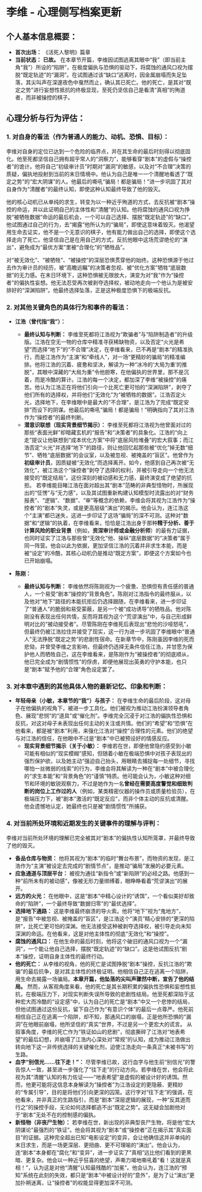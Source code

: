 # 李维 - 心理侧写档案更新

## 个人基本信息概要：
*   **首次出场：** 《活死人黎明》篇章
*   **当前状态：** **已故。** 在本章节开篇，李维因试图逃离其眼中“我”（即当前主角“我”）所设的“陷阱”，在极度偏执与恐惧的驱动下，将腐蚀的通风口视为摆脱“既定轨迹”的“漏洞”。在试图通过该“缺口”逃离时，因金属崩塌而失足坠落，其尖叫声在深邃夜色中戛然而止，确认其已死亡。他的死亡，是其对“既定之势”进行妄想性抵抗的终极显现，至死仍坚信自己是看清“真相”的殉道者，而非被操控的棋子。

## 心理分析与行为评估：

### 1. 对自身的看法（作为普通人的能力、动机、恐惧、目标）：
李维对自身的定位已达到一个危险的临界点，并在其生命的最后时刻得以彻底固化。他至死都坚信自己拥有超乎常人的“洞察力”，能够看穿“剧本”的虚假与“操控者”的诡计。他将自己“初级审计员”时期对“漏洞”的敏感，以及对“不合理”决策的质疑，偏执地投射到当前的末日情境中。他认为自己是唯一一个清醒地看透了“既定之势”的“宏大阴谋”的人。他最后的嘶吼“骗局！都是骗局！”进一步巩固了其对自身作为“清醒者”的最终认知，即使这种认知最终导致了他的毁灭。

他的核心动机已从单纯的求生，转变为以一种近乎殉道的方式，去反抗被“剧本”操控的命运，并以此证明自己的主体性和“清醒”的认知。他将腐蚀的通风口视为挣脱“被牺牲数据”命运的最后机会，一个可以自己选择、摆脱“既定轨迹”的“缺口”。他试图通过自己的行为，去“揭露”他所认为的“骗局”，即使这意味着毁灭。他渴望用生命去证实，他不是一个无意识的棋子，他有能力做出自己的选择，即使这个选择走向了死亡。他坚信自己是在用自己的方式，反抗他眼中这场荒谬绝伦的“演出”，避免成为“最优方案”里被“合理化”的“牺牲品”。

对“被无效化”、“被牺牲”、“被操控”的深层恐惧贯穿他的始终。这种恐惧源于他过去作为审计员的经历，被“高瞻远瞩”的决策者忽视、被“优化方案”牺牲“底层数据”的无力感。在末日环境下，这种恐惧被无限放大，演变为对“我”作为“操控者”的偏执性妄想。他无法忍受再次被剥夺选择权，被动地走向一个他认为是被安排好的“深渊陷阱”。他最终选择坠落，正是这种极度恐惧下的极端反抗。

### 2. 对其他关键角色的具体行为和事件的看法：
*   **江浩（曾代指“我”）：**
    *   **最终认知与判断：** 李维至死都将江浩视为“欺骗者”与“陷阱制造者”的升级版。江浩在空无一物的仓库中精准寻获稀缺物资，以及否定“火光是希望”而选择“地下”的“不合理”决定，在李维看来，已不再是“剧本”的精准执行，而是江浩作为“主演”和“牵线人”，对一场“更精妙的骗局”的精准编排。他将江浩的沉着、疲惫和坚决，解读为一种“冰冷的‘大局为重’的推脱”，其眼中深藏的“大局为重”令他胆寒，在他偏执的世界里，那不是沉着，而是冷酷的算计。江浩的每一个决定，都加深了李维“被操控”的痛苦。他认为江浩正在将他们引向一个比死亡更可怕的“深渊陷阱”，剥夺了他们所有的选择权，并将他们“无效化”为“被牺牲的数据”。江浩否定火光，选择地下，在李维眼中是最大的“不合理”，是江浩为了完成“既定安排”而设下的阴谋。他最后的嘶吼“骗局！都是骗局！”明确指向了其对江浩作为“操控者”的最终判断。
    *   **潜意识联想（现实背景细节揭示）：** 李维至死都将江浩视为他曾面对过的那些“表面光鲜”却暗藏玄机的“报告”和“决策者”的具象化。江浩的“向上走”提议让他联想到“成本优化方案”中将“底层风险堆叠”的宏大叙事；而江浩否定“火光”并选择“地下”的路径，则让他回忆起那些被“优化”掉无数“细节”、牺牲“底层数据”的会议室，以及被忽视、被掩盖的“盲区”。他曾作为**初级审计员**，因质疑被“无效化”而选择离开。如今，他感到自己再次被“无效化”，被江浩这个“操控者”剥夺了选择的权利，并被引导走向一个他无法接受的“既定结局”。这份深刻的被动感和无力感，最终演变成了绝望的抗拒。
        若李维能目睹江浩在面对超出其“剧本”范畴的非典型怪物时，所展现出的“怔愣”与“无力感”，以及其试图重新构建认知模型时流露出的对“财务报表”、“逻辑”、“数据”、“审”等概念的依赖，李维会将其视为江浩作为“操控者”的“剧本”失灵，或是更高层级“演出”的揭示。他会认为，连江浩这个“主演”都已迷失，这进一步印证了这场“骗局”的深不可测。这种对“数据”和“逻辑”的执着，在李维看来，恰恰是江浩出身于那种**精于分析、善于计算风险的职业背景**（例如，**资深审计师或金融分析师**）的最有力证据，也同时证实了江浩与那些曾“无效化”他、操纵“底层数据”的“决策者”属于同一阵营。他会以此为依据，更加坚信江浩的沉着并非求生本能，而是被“设定”的冷酷，其核心动机仍是推动“既定方案”，即便这个方案如今也已开始崩塌。

*   **陈刚：**
    *   **最终认知与判断：** 李维依然将陈刚视为一个疲惫、恐惧但有责任感的普通人，一个易受“剧本”操控的“背景角色”。陈刚对江浩指令的最终服从，以及他对“地下”路径的本能抗拒后仍选择跟随，在李维看来，进一步印证了“普通人”的脆弱和易受蒙蔽，是另一个被“成功诱导”的牺牲品。他对陈刚没有表现出任何共情，反而将其视为这个“荒谬演出”中，与自己形成鲜明对比的“被动接受者”。尽管陈刚在李维死后表现出“悲怆的沙哑怒吼”，但最终仍被江浩拉住并接受了现实，这一行为进一步巩固了李维眼中“普通人”无法挣脱“既定之势”的悲剧性宿命。在新章节中，陈刚虽因李维的死而悲恸，并曾受李维之言影响，但最终仍选择无条件信任江浩，并甘愿为保护他人而牺牲自己，这在李维看来，是陈刚作为“被操控者”的彻底顺从，他已完全成为“剧情惯性”的俘虏，即便他展现出英勇的守护本能，也只是“剧本”赋予他的“合理”角色设定罢了。

### 3. 对本章中遇到的其他具体人物的最新记忆、印象和判断：
*   **年轻母亲（小敏，本章节的“我”）与孩子：** 在李维生命的最后阶段，这对母子在他偏执的视角下，被进一步工具化。他们被视为推动江浩扮演领导者角色、展现“悲悯”的“道具”或“催化剂”。李维完全沉浸于对江浩的偏执性恐惧和反抗，对这对母子未表现出任何主动的关注或共情。他们的“希望”和“恐惧”在他看来，都是被“剧本”利用，来强化江浩对“操控”合理性的元素。他们的绝望与对江浩的信任，在他眼中不过是“剧本”中已被预设好的情感反应。
    *   **现实背景细节揭示（关于小敏）：** 李维若在世，即便他曾隐约感受到小敏可能有相似的“现实模糊”感知，但随着小敏在极端恐惧中对孩子表现出的强烈保护欲，以及她主动“强迫自己抬头，用眼睛去捕捉每一处细节，寻找哪怕一丝微弱的线索”的行为，李维会将其解读为一种在“剧本”中被合理化的“求生本能”和“背景角色”的“谨慎”特质。他可能会认为，小敏这种对细节和环境的敏锐观察力，不过是她作为一名**曾经在需要高度警觉和细致判断的岗位上工作过的人**（例如，某类精密仪器的操作员或质量检验员），在极端压力下，被“剧本”激活的“既定反应”，而非个体主动的反抗或清醒。他会遗憾地认定，她最终也只是被“剧情惯性”所捕获。

### 4. 对当前所处环境和近期发生的关键事件的理解与评判：
李维对当前所处环境的理解已完全被其对“剧本”的偏执性认知所笼罩，并最终导致了他的毁灭。
*   **备品仓库与物资：** 他将其视为“剧本”的临时“舞台布景”，而物资的发现，是江浩作为“主演”被设定去完成的“剧情节点”，是推动“骗局”发展的必要元素。
*   **应急通道与顶层平台：** 被视为通往“新指令”或“新陷阱”的必经之路。他感到一种“前所未有的被动感”，像被无形力量绑缚着，眼睁睁看着“荒谬演出”的展开。
*   **远方的火光：** 在他眼中，这是“剧本”中精心设计的“诱饵”，一个看似美好却致命的“陷阱”，一个最终导致“数据归零”的“最优选择”。
*   **选择地下通路：** 这是李维最终崩溃的导火索。他将“地下”视为“鬼地方”，是“报告”中被忽视、被掩盖的“盲区”，是江浩这个“演员”精心安排的“更深的陷阱”，比死亡更可怕的深渊。他无法接受这种被剥夺选择权，被引导走向未知深渊的命运。在他看来，这是对他主体性的彻底“无效化”和“操控”。
*   **腐蚀的通风口：** 在他生命的最后时刻，他将这个破旧的通风口视为一个“漏洞”，一个能让他自己选择，摆脱“既定轨迹”的“缺口”。这是他试图反抗“剧本”操控，证明自身主体性的最终行动。
*   **他的死亡：** 从李维的视角，他的死亡是试图挣脱“剧本”操控，反抗江浩的“欺骗”的最后抗争，是对其主体性的终极证明。他相信自己正在逃离一个陷阱，用生命去揭露一场骗局。**本章开篇，他坠落的尖叫声骤然中断，宣告了他的结局。** 然而，从客观角度来看，他的死亡是其长期积累的偏执性恐惧和妄想性抵抗，在极端压力下，对现实判断失误所导致的悲剧性结局。他至死都深陷于这种宏大而冷酷的“设定感”中，认为自己的死亡是“剧本”中又一个悲惨的结局，但他试图通过这份反抗，留下自己作为“有意识个体”的最后一点尊严。他死前相信自己正在逃离一个陷阱，却不知，那通风口的崩塌，正是他所恐惧的“漏洞”在他眼前崩塌，他所坚信的“真实”世界，不过是另一个更宏大的谎言。
    从叙事角度，李维的死亡作为“铁证如山的悲剧”，彻底撕碎了江浩对“地表希望”的最后幻想，并崩塌了江浩内心深处对“常规”的认知，成为推动江浩做出转向地下这一非传统选择的关键催化剂，迫使江浩走向一条真正“未被书写”的生路。
*   **血字“别信光……往下走！”：** 尽管李维已故，这行血字与他生前“别信光”的警告惊人一致，甚至进一步强化了“往下走”的行动方向。若李维在世，他会将此视为其“清醒”认知的有力佐证——“地表希望”是虚假的被设计好的诱饵。然而，他更可能将这信息本身解读为“操控者”为江浩设定的更隐蔽、更精妙的“专属引导”，目的是将他们引向更深的囚笼。这行字对“往下走”的强调，在他看来，并非真正的生路指引，而是“剧本”深层逻辑的展现，一种“反其道而行之”的操控手段，无论如何选择都逃不出“既定之势”。这无疑会加剧他对于“剧本”无处不在的控制感的偏执。
*   **新怪物（非丧尸生物）：** 若李维在世，新出现的非典型丧尸生物，将是他“宏大阴谋论”最强烈的“铁证”。他会将其视为“剧本”或“操控者”正在揭示其“真实面目”的证据。这种完全超出已知“电影设定”的变异，会让他确信这并非单纯的末日求生，而是一场更深层、更扭曲、更不可理喻的“演出”。他会认为，连“剧本”本身都在“腐化”和“变异”，进一步证实了“真相”远比他们看到的更黑暗、更复杂。他会以一种近乎狂喜的绝望，声嘶力竭地嘶吼着“看！这就是真相！”，认为这是对他“清醒”认知最残酷的“加冕”。他会认为，连江浩的“预知”系统在此刻的失效，都只是“剧本”中被设计好的“意外”，是为了让“演出”更加扑朔迷离，让“操控者”的权能显得更加深不可测。